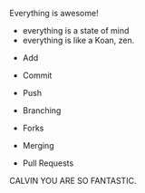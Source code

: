 Everything is awesome!


* everything is a state of mind
* everything is like a Koan, zen.

- Add
- Commit
- Push

- Branching
- Forks
- Merging
- Pull Requests


CALVIN YOU ARE SO FANTASTIC.
